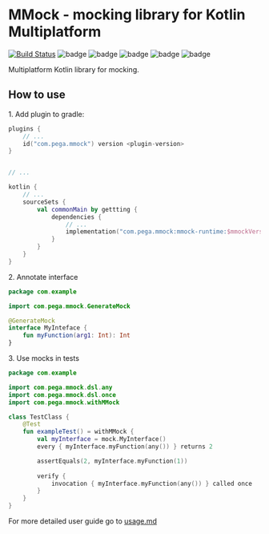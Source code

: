 # MMock - mocking library for Kotlin Multiplatform

[![Build Status](https://travis-ci.org/pegasystems/mmock.svg?branch=master)](https://travis-ci.org/pegasystems/mmock)
![badge](https://img.shields.io/badge/platform-JVM-orange)
![badge](https://img.shields.io/badge/platform-JS-red)
![badge](https://img.shields.io/badge/platform-iOS--64-yellow)
![badge](https://img.shields.io/badge/platform-Linux--64-blue)
![badge](https://img.shields.io/badge/platform-MinGW--64-blueviolet)

Multiplatform Kotlin library for mocking. 

## How to use
1\. Add plugin to gradle:

```build.gradle.kts
plugins {
    // ...
    id("com.pega.mmock") version <plugin-version>
}


// ...

kotlin {
    // ...
    sourceSets {
        val commonMain by gettting {
            dependencies {
                // ...
                implementation("com.pega.mmock:mmock-runtime:$mmockVersion")
            }
        }
    }
}
```

2\. Annotate interface
```kotlin
package com.example

import com.pega.mmock.GenerateMock

@GenerateMock
interface MyInteface {
    fun myFunction(arg1: Int): Int
}
```

3\. Use mocks in tests

```kotlin
package com.example

import com.pega.mmock.dsl.any
import com.pega.mmock.dsl.once
import com.pega.mmock.withMMock

class TestClass {
    @Test
    fun exampleTest() = withMMock {
        val myInterface = mock.MyInterface()
        every { myInterface.myFunction(any()) } returns 2

        assertEquals(2, myInterface.myFunction(1))
        
        verify {
            invocation { myInterface.myFunction(any()) } called once
        }   
    }   
}
```

For more detailed user guide go to [usage.md](docs/usage.md)